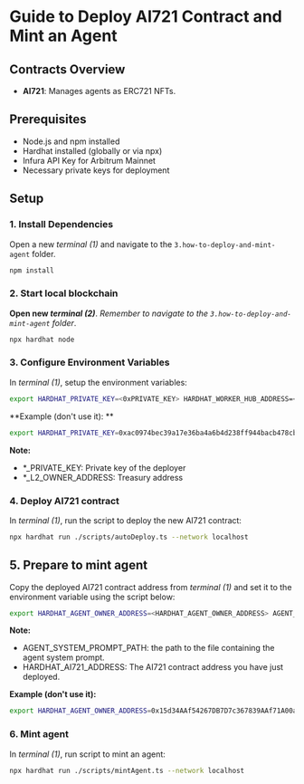 # Guide to Deploy AI721 Contract and Mint an Agent
## Contracts Overview

- **AI721**: Manages agents as ERC721 NFTs.

## Prerequisites

- Node.js and npm installed
- Hardhat installed (globally or via npx)
- Infura API Key for Arbitrum Mainnet
- Necessary private keys for deployment

## Setup

### 1. Install Dependencies 
Open a new *terminal (1)* and navigate to the `3.how-to-deploy-and-mint-agent` folder.

```bash
npm install
```

### 2. Start local blockchain
**Open new *terminal (2)***. 
*Remember to navigate to the `3.how-to-deploy-and-mint-agent` folder*.

```bash
npx hardhat node
```

### 3. Configure Environment Variables
In *terminal (1)*, setup the environment variables:

```bash
export HARDHAT_PRIVATE_KEY=<0xPRIVATE_KEY> HARDHAT_WORKER_HUB_ADDRESS=<WORKER_HUB_ADDRESS> HARDHAT_HYBRID_MODEL_ADDRESS=<HYBRID_MODEL_ADDRESS> HARDHAT_L2_OWNER_ADDRESS=<L2_OWNER_ADDRESS>
```

**Example (don't use it): **
```bash
export HARDHAT_PRIVATE_KEY=0xac0974bec39a17e36ba4a6b4d238ff944bacb478cbed5efcae784d7bf4f2ff80 HARDHAT_WORKER_HUB_ADDRESS=0x8626f6940E2eb28930eFb4CeF49B2d1F2C9C1199 HARDHAT_HYBRID_MODEL_ADDRESS=0xdD2FD4581271e230360230F9337D5c0430Bf44C0 HARDHAT_L2_OWNER_ADDRESS=0xbDA5747bFD65F08deb54cb465eB87D40e51B197E
```

**Note:**
- *_PRIVATE_KEY: Private key of the deployer
- *_L2_OWNER_ADDRESS: Treasury address

### 4. Deploy AI721 contract
In *terminal (1)*, run the script to deploy the new AI721 contract:

```bash
npx hardhat run ./scripts/autoDeploy.ts --network localhost
```

## 5. Prepare to mint agent
Copy the deployed AI721 contract address from *terminal (1)* and set it to the environment variable using the script below:

```bash
export HARDHAT_AGENT_OWNER_ADDRESS=<HARDHAT_AGENT_OWNER_ADDRESS> AGENT_SYSTEM_PROMPT_PATH=<AGENT_SYSTEM_PROMPT_PATH> HARDHAT_AI721_ADDRESS=<HARDHAT_AI721_ADDRESS>            
```

**Note:**
- AGENT_SYSTEM_PROMPT_PATH: the path to the file containing the agent system prompt.
- HARDHAT_AI721_ADDRESS: The AI721 contract address you have just deployed.

**Example (don't use it):** 
```bash
export HARDHAT_AGENT_OWNER_ADDRESS=0x15d34AAf54267DB7D7c367839AAf71A00a2C6A65 AGENT_SYSTEM_PROMPT_PATH="./prompt.txt" HARDHAT_AI721_ADDRESS=0x9965507D1a55bcC2695C58ba16FB37d819B0A4dc       
```

### 6. Mint agent
In *terminal (1)*, run script to mint an agent:

```bash
npx hardhat run ./scripts/mintAgent.ts --network localhost
```